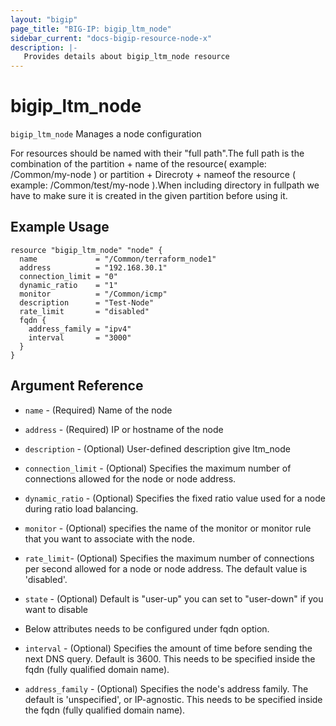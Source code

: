 ```yaml
---
layout: "bigip"
page_title: "BIG-IP: bigip_ltm_node"
sidebar_current: "docs-bigip-resource-node-x"
description: |-
   Provides details about bigip_ltm_node resource
---
```


# bigip\_ltm\_node

`bigip_ltm_node` Manages a node configuration

For resources should be named with their "full path".The full path is the combination of the partition + name of the resource( example: /Common/my-node ) or partition + Direcroty + nameof the resource ( example: /Common/test/my-node ).When including directory in fullpath we have to make sure it is created in the given partition before using it.


## Example Usage


```hcl
resource "bigip_ltm_node" "node" {
  name             = "/Common/terraform_node1"
  address          = "192.168.30.1"
  connection_limit = "0"
  dynamic_ratio    = "1"
  monitor          = "/Common/icmp"
  description      = "Test-Node"
  rate_limit       = "disabled"
  fqdn {
    address_family = "ipv4"
    interval       = "3000"
  }
}
```      

## Argument Reference

* `name` - (Required) Name of the node

* `address` - (Required) IP or hostname of the node

* `description` - (Optional) User-defined description give ltm_node

* `connection_limit` - (Optional) Specifies the maximum number of connections allowed for the node or node address.

* `dynamic_ratio` - (Optional) Specifies the fixed ratio value used for a node during ratio load balancing.

* `monitor` - (Optional) specifies the name of the monitor or monitor rule that you want to associate with the node.

* `rate_limit`- (Optional) Specifies the maximum number of connections per second allowed for a node or node address. The default value is 'disabled'.

* `state` - (Optional) Default is "user-up" you can set to "user-down" if you want to disable

* Below attributes needs to be configured under fqdn option.

* `interval` - (Optional) Specifies the amount of time before sending the next DNS query. Default is 3600. This needs to be specified inside the fqdn (fully qualified domain name).

* `address_family` - (Optional) Specifies the node's address family. The default is 'unspecified', or IP-agnostic. This needs to be specified inside the fqdn (fully qualified domain name).
